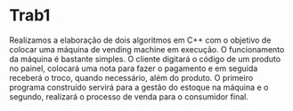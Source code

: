 # Trab1

Realizamos a elaboração de dois algoritmos em C++ com o objetivo de colocar uma máquina de vending machine em execução. O funcionamento da máquina é bastante simples. O cliente digitará o código de um produto no painel, colocará uma nota para fazer o pagamento e em seguida receberá o troco, quando necessário, além do produto.
O primeiro programa construído servirá para a gestão do estoque na máquina e o segundo, realizará o processo de venda para o consumidor final.
